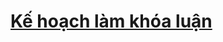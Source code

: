 # [Kế hoạch làm khóa luận](https://docs.google.com/spreadsheets/d/1_jLevnscT1FAJ63_4840pajgfUOkJunRXPdVGcwen-o/edit#gid=0)

